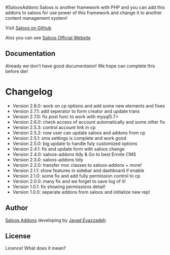 #SaloosAddons
Saloos is another framework with PHP and you can add this addons to saloos for use power of this framework and change it to another content management system!

Visit [Saloos on Github]

Alos you can see [Saloos Official Website]


Documentation
-------------
Already we don't have good documentaion! We hope can complete this before die!


Changelog
=========
 * Version 2.8.0: work on cp options and add some new elements and fixes
 * Version 2.7.1: add seperator to form creator and update trans
 * Version 2.7.0: fix post func to work with mysql5.7+
 * Version 2.6.0: check access of account automatically and some other fix
 * Version 2.5.3: control account link in cp
 * Version 2.5.2: now user can update saloos and addons from cp
 * Version 2.5.1: sms settings is complete and work good
 * Version 2.5.0: big update to handle fuly customized options
 * Version 2.4.1: fix and update form with saloos change
 * Version 2.4.0: saloos-addons tidy & Go to best Ermile CMS
 * Version 2.3.0: saloos-addons tidy
 * Version 2.2.0: transfer mvc classes to saloos-addons + more!
 * Version 2.1.1: show features in sidebar and dashboard if enable
 * Version 2.1.0: some fix and add fully permission control to cp
 * Version 2.0.0: many fix and we forget to save log of it!
 * Version 1.0.1: fix showing permissions detail!
 * Version 1.0.0: seperate addons from saloos and initialize new rep!


Author
------
[Saloos Addons] developing by [Javad Evazzadeh].


License
-------
Licence! What does it mean?



[Saloos on Github]: <https://github.com/Ermile/Saloos>
[Saloos Official Website]: <http://saloos.ir>
[Saloos]: <http://saloos.ir>
[Saloos Addons]: <https://github.com/Ermile/Saloos-Addons>
[Hasan Salehi]: <http://github.com/baravak>
[Javad Evazzadeh]: <http://evazzadeh.com>